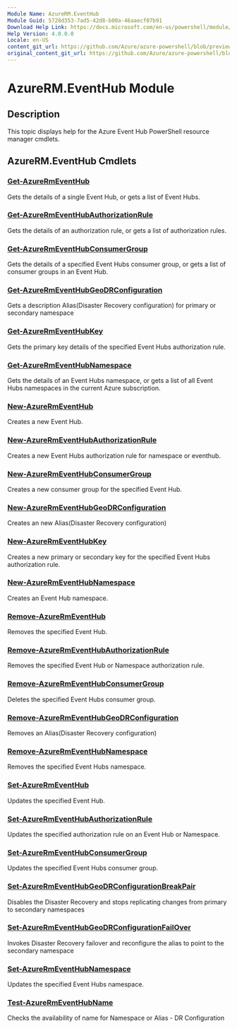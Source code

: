 ```yaml
---
Module Name: AzureRM.EventHub
Module Guid: 5728d353-7ad5-42d8-b00a-46aaecf07b91
Download Help Link: https://docs.microsoft.com/en-us/powershell/module/azurerm.eventhub
Help Version: 4.0.0.0
Locale: en-US
content_git_url: https://github.com/Azure/azure-powershell/blob/preview/src/ResourceManager/EventHub/Commands.EventHub/help/AzureRM.EventHub.md
original_content_git_url: https://github.com/Azure/azure-powershell/blob/preview/src/ResourceManager/EventHub/Commands.EventHub/help/AzureRM.EventHub.md
---
```


# AzureRM.EventHub Module
## Description
This topic displays help for the Azure Event Hub PowerShell resource manager cmdlets.

## AzureRM.EventHub Cmdlets
### [Get-AzureRmEventHub](Get-AzureRmEventHub.md)
Gets the details of a single Event Hub, or gets a list of Event Hubs.

### [Get-AzureRmEventHubAuthorizationRule](Get-AzureRmEventHubAuthorizationRule.md)
Gets the details of an authorization rule, or gets a list of authorization rules.

### [Get-AzureRmEventHubConsumerGroup](Get-AzureRmEventHubConsumerGroup.md)
Gets the details of a specified Event Hubs consumer group, or gets a list of consumer groups in an Event Hub.

### [Get-AzureRmEventHubGeoDRConfiguration](Get-AzureRmEventHubGeoDRConfiguration.md)
Gets a description Alias(Disaster Recovery configuration) for primary or secondary namespace

### [Get-AzureRmEventHubKey](Get-AzureRmEventHubKey.md)
Gets the primary key details of the specified Event Hubs authorization rule.

### [Get-AzureRmEventHubNamespace](Get-AzureRmEventHubNamespace.md)
Gets the details of an Event Hubs namespace, or gets a list of all Event Hubs namespaces in the current Azure subscription.

### [New-AzureRmEventHub](New-AzureRmEventHub.md)
Creates a new Event Hub.

### [New-AzureRmEventHubAuthorizationRule](New-AzureRmEventHubAuthorizationRule.md)
Creates a new Event Hubs authorization rule for namespace or eventhub.

### [New-AzureRmEventHubConsumerGroup](New-AzureRmEventHubConsumerGroup.md)
Creates a new consumer group for the specified Event Hub.

### [New-AzureRmEventHubGeoDRConfiguration](New-AzureRmEventHubGeoDRConfiguration.md)
Creates an new Alias(Disaster Recovery configuration)

### [New-AzureRmEventHubKey](New-AzureRmEventHubKey.md)
Creates a new primary or secondary key for the specified Event Hubs authorization rule.

### [New-AzureRmEventHubNamespace](New-AzureRmEventHubNamespace.md)
Creates an Event Hub namespace.

### [Remove-AzureRmEventHub](Remove-AzureRmEventHub.md)
Removes the specified Event Hub.

### [Remove-AzureRmEventHubAuthorizationRule](Remove-AzureRmEventHubAuthorizationRule.md)
Removes the specified Event Hub or Namespace authorization rule.

### [Remove-AzureRmEventHubConsumerGroup](Remove-AzureRmEventHubConsumerGroup.md)
Deletes the specified Event Hubs consumer group.

### [Remove-AzureRmEventHubGeoDRConfiguration](Remove-AzureRmEventHubGeoDRConfiguration.md)
Removes an Alias(Disaster Recovery configuration)

### [Remove-AzureRmEventHubNamespace](Remove-AzureRmEventHubNamespace.md)
Removes the specified Event Hubs namespace.

### [Set-AzureRmEventHub](Set-AzureRmEventHub.md)
Updates the specified Event Hub.

### [Set-AzureRmEventHubAuthorizationRule](Set-AzureRmEventHubAuthorizationRule.md)
Updates the specified authorization rule on an Event Hub or Namespace.

### [Set-AzureRmEventHubConsumerGroup](Set-AzureRmEventHubConsumerGroup.md)
Updates the specified Event Hubs consumer group.

### [Set-AzureRmEventHubGeoDRConfigurationBreakPair](Set-AzureRmEventHubGeoDRConfigurationBreakPair.md)
Disables the Disaster Recovery and stops replicating changes from primary to secondary namespaces

### [Set-AzureRmEventHubGeoDRConfigurationFailOver](Set-AzureRmEventHubGeoDRConfigurationFailOver.md)
Invokes Disaster Recovery failover and reconfigure the alias to point to the secondary namespace

### [Set-AzureRmEventHubNamespace](Set-AzureRmEventHubNamespace.md)
Updates the specified Event Hubs namespace.

### [Test-AzureRmEventHubName](Test-AzureRmEventHubName.md)
Checks the availability of name for Namespace or Alias - DR Configuration
